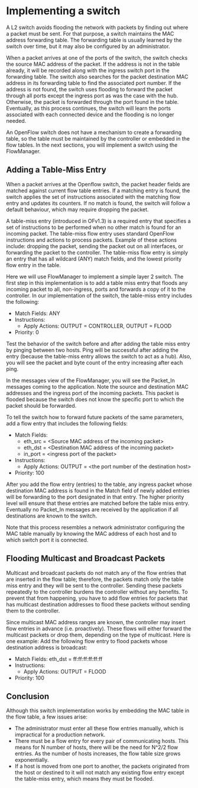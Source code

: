 # Implementing a switch

A L2 switch avoids flooding the network with packets by finding out where a packet must be sent. For that purpose, a switch maintains the MAC address forwarding table. The forwarding table is usually learned by the switch over time, but it may also be configured by an administrator.

When a packet arrives at one of the ports of the switch, the switch checks the source MAC address of the packet. If the address is not in the table already, it will be recorded along with the ingress switch port in the forwarding table. The switch also searches for the packet destination MAC address in its forwarding table to find the associated port number. If the address is not found, the switch uses flooding to forward the packet through all ports except the ingress port as was the case with the hub. Otherwise, the packet is forwarded through the port found in the table. Eventually, as this process continues, the switch will learn the ports associated with each connected device and the flooding is no longer needed.

An OpenFlow switch does not have a mechanism to create a forwarding table, so the table must be maintained by the controller or embedded in the flow tables.
In the next sections, you will implement a switch using the FlowManager.

## Adding a Table-Miss Entry
When a packet arrives at the Openflow switch, the packet header fields are matched against current flow table entries. If a matching entry is found, the switch applies the set of instructions associated with the matching flow entry and updates its counters. If no match is found, the switch will follow a default behaviour, which may require dropping the packet.

A table-miss entry (introduced in OFv1.3) is a required entry that specifies a set of instructions to be performed when no other match is found for an incoming packet. The table-miss flow entry uses standard OpenFlow instructions and actions to process packets. Example of these actions include: dropping the packet, sending the packet out on all interfaces, or forwarding the packet to the controller. The table-miss flow entry is simply an entry that has all wildcard (ANY) match fields, and the lowest priority flow entry in the table.

Here we will use FlowManager to implement a simple layer 2 switch. The first step in this implementation is to add a table miss entry that floods any incoming packet to all, non-ingress, ports and forwards a copy of it to the controller.
In our implementation of the switch, the table-miss entry includes the following:
* Match Fields: ANY
* Instructions:
   * Apply Actions: OUTPUT = CONTROLLER, OUTPUT = FLOOD
* Priority: 0

Test the behavior of the switch before and after adding the table miss entry by pinging between two hosts. Ping will be successful after adding the entry (because the table-miss entry allows the switch to act as a hub). Also, you will see the packet and byte count of the entry increasing after each ping.

In the messages view of the FlowManager, you will see the Packet_In messages coming to the application.
Note the source and destination MAC addresses and the ingress port of the incoming packets. This packet is flooded because the switch does not know the specific port to which the packet should be forwarded.

To tell the switch how to forward future packets of the same parameters, add a flow entry that includes the following fields:
* Match Fields:
    * eth_src = \<Source MAC address of the incoming packet>
    * eth_dst = \<Destination MAC address of the incoming packet>
    * in_port = \<ingress port of the packet>
* Instructions:
    * Apply Actions: OUTPUT = \<the port number of the destination host>
* Priority: 100

After you add the flow entry (entries) to the table, any ingress packet whose destination MAC address is found in the Match field of newly added entries will be forwarding to the port designated in that entry. The higher priority level will ensure that these entries are matched before the table miss entry. Eventually no Packet_In messages are received by the application if all destinations are known to the switch.

Note that this process resembles a network administrator configuring the MAC table manually by knowing the MAC address of each host and to which switch port it is connected.

## Flooding Multicast and Broadcast Packets
Multicast and broadcast packets do not match any of the flow entries that are inserted in the flow table; therefore, the packets match only the table miss entry and they will be sent to the controller. Sending these packets repeatedly to the controller burdens the controller without any benefits. To prevent that from happening, you have to add flow entries for packets that has multicast destination addresses to flood these packets without sending them to the controller.

Since multicast MAC address ranges are known, the controller may insert flow entries in advance (i.e. proactively). These flows will either forward the multicast packets or drop them, depending on the type of multicast. Here is one example:
Add the following flow entry to flood packets whose destination address is broadcast:
* Match Fields: eth_dst = ff:ff:ff:ff:ff:ff
* Instructions:
    * Apply Actions: OUTPUT = FLOOD
* Priority: 100

## Conclusion
Although this switch implementation works by embedding the MAC table in the flow table, a few issues arise:
* The administrator must enter all these flow entries manually, which is impractical for a production network.
* There must be a flow entry for every pair of communicating hosts. This means for N number of hosts, there will be the need for N^2/2 flow entries. As the number of hosts increases, the flow table size grows exponentially.
* If a host is moved from one port to another, the packets originated from the host or destined to it will not match any existing flow entry except the table-miss entry, which means they must be flooded.

